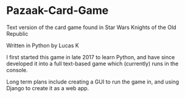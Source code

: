 # Pazaak-Card-Game
Text version of the card game found in Star Wars Knights of the Old Republic

Written in Python by Lucas K

I first started this game in late 2017 to learn Python, and have since developed it into a full text-based game which (currently) runs in the console.

Long term plans include creating a GUI to run the game in, and using Django to create it as a web app.
